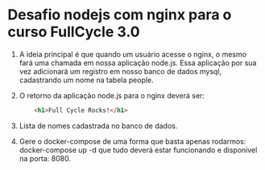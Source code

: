 # Desafio nodejs com nginx para o curso FullCycle 3.0

1) A ideia principal é que quando um usuário acesse o nginx, o mesmo fará uma chamada em nossa aplicação node.js. Essa aplicação por sua vez adicionará um registro em nosso banco de dados mysql, cadastrando um nome na tabela people.
2) O retorno da aplicação node.js para o nginx deverá ser:

    ```html
        <h1>Full Cycle Rocks!</h1>
    ```

3) Lista de nomes cadastrada no banco de dados.
4) Gere o docker-compose de uma forma que basta apenas rodarmos: docker-compose up -d que tudo deverá estar funcionando e disponível na porta: 8080.
